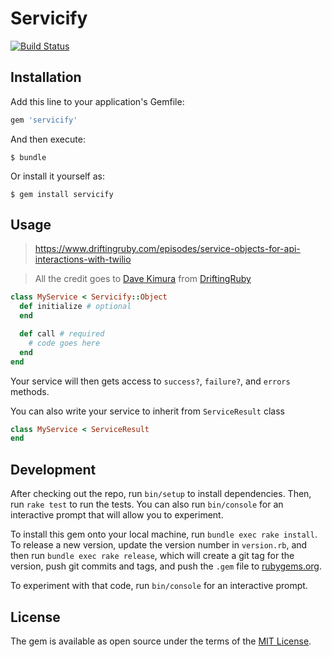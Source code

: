 # Servicify

[![Build Status](https://semaphoreci.com/api/v1/olimart/servicify/branches/master/badge.svg)](https://semaphoreci.com/olimart/servicify)

## Installation

Add this line to your application's Gemfile:

```ruby
gem 'servicify'
```

And then execute:

    $ bundle

Or install it yourself as:

    $ gem install servicify

## Usage

> https://www.driftingruby.com/episodes/service-objects-for-api-interactions-with-twilio

> All the credit goes to [Dave Kimura](https://www.twitter.com/kobaltz) from [DriftingRuby](https://www.driftingruby.com)

```ruby
class MyService < Servicify::Object
  def initialize # optional
  end

  def call # required
    # code goes here
  end
end
```

Your service will then gets access to `success?`, `failure?`, and `errors` methods.

You can also write your service to inherit from `ServiceResult` class

```ruby
class MyService < ServiceResult
end
```

## Development

After checking out the repo, run `bin/setup` to install dependencies. Then, run `rake test` to run the tests. You can also run `bin/console` for an interactive prompt that will allow you to experiment.

To install this gem onto your local machine, run `bundle exec rake install`. To release a new version, update the version number in `version.rb`, and then run `bundle exec rake release`, which will create a git tag for the version, push git commits and tags, and push the `.gem` file to [rubygems.org](https://rubygems.org).

To experiment with that code, run `bin/console` for an interactive prompt.

## License

The gem is available as open source under the terms of the [MIT License](https://opensource.org/licenses/MIT).
